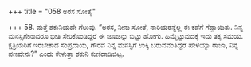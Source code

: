+++
title = "058 ಅರಸ ಸೋತೈ"

+++
58. ಮತ್ತೆ ಶಕುನಿಯದೇ ಗೆಲುವು. “ಅರಸ, ನೀನು ಸೋತೆ, ನಾರಿಯರನ್ನೆಲ್ಲ ಈ ಕಡೆಗೆ ಗೆದ್ದಾಯಿತು. ನಿನ್ನ ಮನಸ್ಸಿಗೇನಾದರೂ ಭೀತಿ ಸೇರಿಕೊಂಡಿದ್ದರೆ ಈ ಜೂಜನ್ನು ಬಿಟ್ಟು ಹೋಗು. ಹಿಮ್ಮೆಟ್ಟುವುದಕ್ಕೆ ಇದು ತಕ್ಕ ಸಮಯ. ಕ್ಷತ್ರಿಯರಿಗೆ ಇರಬೇಕಾದ ಸಂಪ್ರದಾಯ, ಗೌರವ ನಿನ್ನ ಮನಸ್ಸಿಗೆ ಉಕ್ಕಿ ಬರುವವಂತಿದ್ದರೆ ಹೇಳಯ್ಯಾ ರಾಜಾ, ನಿನ್ನ ಪಣವೇನು?” ಎಂದು ಕೇಳುತ್ತಾ ಶಕುನಿ ಕುಣಿದಾಡಿಬಿಟ್ಟ.